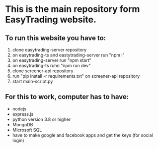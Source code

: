 # This is the main repository form EasyTrading website.

## To run this website you have to:
1. clone easytrading-server repository
2. on easytrading-ts and eastytrading-server run "npm i"
3. on easytrading-server run "npm start"
4. on easytrading-ts ruhn "npm run dev"
5. clone screener-api repository
6. run "pip install -r requirements.txt" on screener-api repository
7. start main-script.py 

## For this to work, computer has to have:
- nodejs
- express.js
- python version 3.8 or higher
- MongoDB
- Microsoft SQL
- have to make google and facebook apps and get the keys (for social login)
